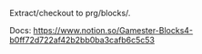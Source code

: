 Extract/checkout to prg/blocks/.

Docs:
https://www.notion.so/Gamester-Blocks4-b0ff72d722af42b2bb0ba3cafb6c5c53

